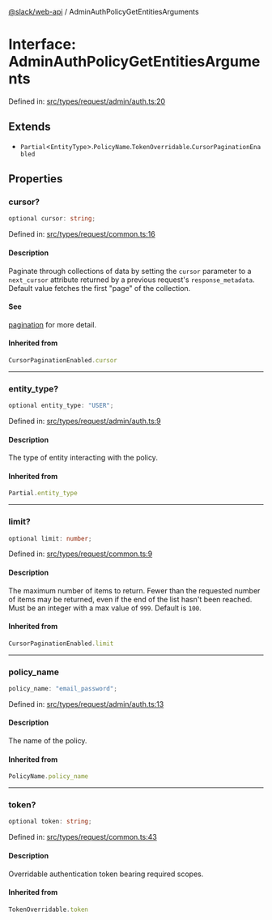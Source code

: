 [@slack/web-api](../index.md) / AdminAuthPolicyGetEntitiesArguments

# Interface: AdminAuthPolicyGetEntitiesArguments

Defined in: [src/types/request/admin/auth.ts:20](https://github.com/slackapi/node-slack-sdk/blob/main/packages/web-api/src/types/request/admin/auth.ts#L20)

## Extends

- `Partial`\<`EntityType`\>.`PolicyName`.`TokenOverridable`.`CursorPaginationEnabled`

## Properties

### cursor?

```ts
optional cursor: string;
```

Defined in: [src/types/request/common.ts:16](https://github.com/slackapi/node-slack-sdk/blob/main/packages/web-api/src/types/request/common.ts#L16)

#### Description

Paginate through collections of data by setting the `cursor` parameter to a `next_cursor` attribute
returned by a previous request's `response_metadata`.
Default value fetches the first "page" of the collection.

#### See

[pagination](https://docs.slack.dev/apis/web-api/pagination) for more detail.

#### Inherited from

```ts
CursorPaginationEnabled.cursor
```

***

### entity\_type?

```ts
optional entity_type: "USER";
```

Defined in: [src/types/request/admin/auth.ts:9](https://github.com/slackapi/node-slack-sdk/blob/main/packages/web-api/src/types/request/admin/auth.ts#L9)

#### Description

The type of entity interacting with the policy.

#### Inherited from

```ts
Partial.entity_type
```

***

### limit?

```ts
optional limit: number;
```

Defined in: [src/types/request/common.ts:9](https://github.com/slackapi/node-slack-sdk/blob/main/packages/web-api/src/types/request/common.ts#L9)

#### Description

The maximum number of items to return. Fewer than the requested number of items may be returned,
even if the end of the list hasn't been reached. Must be an integer with a max value of `999`. Default is `100`.

#### Inherited from

```ts
CursorPaginationEnabled.limit
```

***

### policy\_name

```ts
policy_name: "email_password";
```

Defined in: [src/types/request/admin/auth.ts:13](https://github.com/slackapi/node-slack-sdk/blob/main/packages/web-api/src/types/request/admin/auth.ts#L13)

#### Description

The name of the policy.

#### Inherited from

```ts
PolicyName.policy_name
```

***

### token?

```ts
optional token: string;
```

Defined in: [src/types/request/common.ts:43](https://github.com/slackapi/node-slack-sdk/blob/main/packages/web-api/src/types/request/common.ts#L43)

#### Description

Overridable authentication token bearing required scopes.

#### Inherited from

```ts
TokenOverridable.token
```
